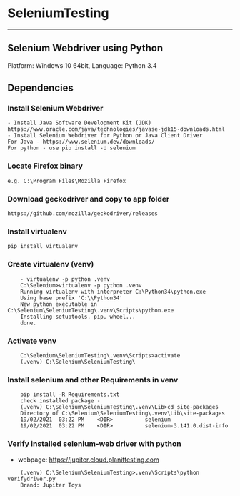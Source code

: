 # SeleniumTesting
---
## Selenium Webdriver using Python
Platform: Windows 10 64bit, Language: Python 3.4

## Dependencies
### Install Selenium Webdriver
	- Install Java Software Development Kit (JDK)
	https://www.oracle.com/java/technologies/javase-jdk15-downloads.html
	- Install Selenium Webdriver for Python or Java Client Driver
	For Java - https://www.selenium.dev/downloads/
	For python - use pip install -U selenium
### Locate Firefox binary
	e.g. C:\Program Files\Mozilla Firefox

### Download geckodriver and copy to app folder
	https://github.com/mozilla/geckodriver/releases

### Install virtualenv
	pip install virtualenv 

### Create virtualenv (venv)
```
	- virtualenv -p python .venv
	C:\Selenium>virtualenv -p python .venv
	Running virtualenv with interpreter C:\Python34\python.exe
	Using base prefix 'C:\\Python34'
	New python executable in C:\Selenium\SeleniumTesting\.venv\Scripts\python.exe
	Installing setuptools, pip, wheel...
	done.
```

### Activate venv
```
	C:\Selenium\SeleniumTesting\.venv\Scripts>activate
	(.venv) C:\Selenium\SeleniumTesting\
```
### Install selenium and other Requirements in venv
```
	pip install -R Requirements.txt
	check installed package - 
	(.venv) C:\Selenium\SeleniumTesting\.venv\Lib>cd site-packages
	Directory of C:\Selenium\SeleniumTesting\.venv\Lib\site-packages
	19/02/2021  03:22 PM    <DIR>          selenium
	19/02/2021  03:22 PM    <DIR>          selenium-3.141.0.dist-info
```
### Verify installed selenium-web driver with python
* webpage: https://jupiter.cloud.planittesting.com

```
	(.venv) C:\Selenium\SeleniumTesting>.venv\Scripts\python verifydriver.py
    Brand: Jupiter Toys
```